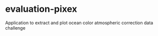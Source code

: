 evaluation-pixex
================

Application to extract and plot ocean color atmospheric correction data challenge
